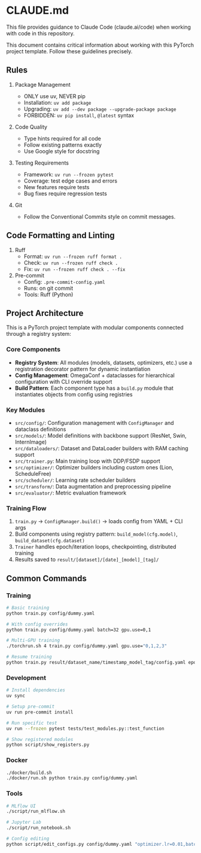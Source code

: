 # CLAUDE.md

This file provides guidance to Claude Code (claude.ai/code) when working with code in this repository.

This document contains critical information about working with this PyTorch project template.
Follow these guidelines precisely.

## Rules

1. Package Management
   - ONLY use uv, NEVER pip
   - Installation: `uv add package`
   - Upgrading: `uv add --dev package --upgrade-package package`
   - FORBIDDEN: `uv pip install`, `@latest` syntax

2. Code Quality
   - Type hints required for all code
   - Follow existing patterns exactly
   - Use Google style for docstring

3. Testing Requirements
   - Framework: `uv run --frozen pytest`
   - Coverage: test edge cases and errors
   - New features require tests
   - Bug fixes require regression tests

4. Git
   - Follow the Conventional Commits style on commit messages.

## Code Formatting and Linting

1. Ruff
   - Format: `uv run --frozen ruff format .`
   - Check: `uv run --frozen ruff check .`
   - Fix: `uv run --frozen ruff check . --fix`
2. Pre-commit
   - Config: `.pre-commit-config.yaml`
   - Runs: on git commit
   - Tools: Ruff (Python)

## Project Architecture

This is a PyTorch project template with modular components connected through a registry system:

### Core Components

- **Registry System**: All modules (models, datasets, optimizers, etc.) use a registration decorator pattern for dynamic instantiation
- **Config Management**: OmegaConf + dataclasses for hierarchical configuration with CLI override support
- **Build Pattern**: Each component type has a `build.py` module that instantiates objects from config using registries

### Key Modules

- `src/config/`: Configuration management with `ConfigManager` and dataclass definitions
- `src/models/`: Model definitions with backbone support (ResNet, Swin, InternImage)
- `src/dataloaders/`: Dataset and DataLoader builders with RAM caching support
- `src/trainer.py`: Main training loop with DDP/FSDP support
- `src/optimizer/`: Optimizer builders including custom ones (Lion, ScheduleFree)
- `src/scheduler/`: Learning rate scheduler builders
- `src/transform/`: Data augmentation and preprocessing pipeline
- `src/evaluator/`: Metric evaluation framework

### Training Flow

1. `train.py` → `ConfigManager.build()` → loads config from YAML + CLI args
2. Build components using registry pattern: `build_model(cfg.model)`, `build_dataset(cfg.dataset)`
3. `Trainer` handles epoch/iteration loops, checkpointing, distributed training
4. Results saved to `result/[dataset]/[date]_[model]_[tag]/`

## Common Commands

### Training

```bash
# Basic training
python train.py config/dummy.yaml

# With config overrides
python train.py config/dummy.yaml batch=32 gpu.use=0,1

# Multi-GPU training
./torchrun.sh 4 train.py config/dummy.yaml gpu.use="0,1,2,3"

# Resume training
python train.py result/dataset_name/timestamp_model_tag/config.yaml epoch=200
```

### Development

```bash
# Install dependencies
uv sync

# Setup pre-commit
uv run pre-commit install

# Run specific test
uv run --frozen pytest tests/test_modules.py::test_function

# Show registered modules
python script/show_registers.py
```

### Docker

```bash
./docker/build.sh
./docker/run.sh python train.py config/dummy.yaml
```

### Tools

```bash
# MLflow UI
./script/run_mlflow.sh

# Jupyter Lab
./script/run_notebook.sh

# Config editing
python script/edit_configs.py config/dummy.yaml "optimizer.lr=0.01,batch=64"
```
